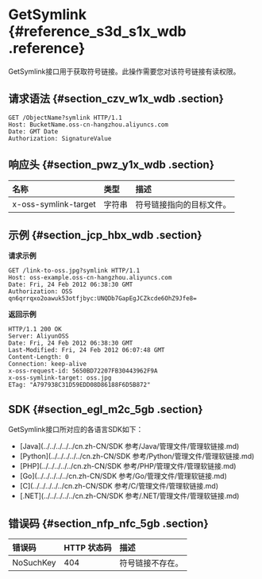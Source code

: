 # GetSymlink {#reference_s3d_s1x_wdb .reference}

GetSymlink接口用于获取符号链接。此操作需要您对该符号链接有读权限。

## 请求语法 {#section_czv_w1x_wdb .section}

```
GET /ObjectName?symlink HTTP/1.1
Host: BucketName.oss-cn-hangzhou.aliyuncs.com
Date: GMT Date
Authorization: SignatureValue
```

## 响应头 {#section_pwz_y1x_wdb .section}

|名称|类型|描述|
|:-|:-|:-|
|x-oss-symlink-target|字符串|符号链接指向的目标文件。|

## 示例 {#section_jcp_hbx_wdb .section}

**请求示例**

```
GET /link-to-oss.jpg?symlink HTTP/1.1
Host: oss-example.oss-cn-hangzhou.aliyuncs.com
Date: Fri, 24 Feb 2012 06:38:30 GMT
Authorization: OSS qn6qrrqxo2oawuk53otfjbyc:UNQDb7GapEgJCZkcde6OhZ9Jfe8=
```

**返回示例**

```
HTTP/1.1 200 OK
Server: AliyunOSS
Date: Fri, 24 Feb 2012 06:38:30 GMT
Last-Modified: Fri, 24 Feb 2012 06:07:48 GMT
Content-Length: 0
Connection: keep-alive
x-oss-request-id: 5650BD72207FB30443962F9A
x-oss-symlink-target: oss.jpg
ETag: "A797938C31D59EDD08D86188F6D5B872"
```

## SDK {#section_egl_m2c_5gb .section}

GetSymlink接口所对应的各语言SDK如下：

-   [Java](../../../../../cn.zh-CN/SDK 参考/Java/管理文件/管理软链接.md)
-   [Python](../../../../../cn.zh-CN/SDK 参考/Python/管理文件/管理软链接.md)
-   [PHP](../../../../../cn.zh-CN/SDK 参考/PHP/管理文件/管理软链接.md)
-   [Go](../../../../../cn.zh-CN/SDK 参考/Go/管理文件/管理软链接.md)
-   [C](../../../../../cn.zh-CN/SDK 参考/C/管理文件/管理软链接.md)
-   [.NET](../../../../../cn.zh-CN/SDK 参考/.NET/管理文件/管理软链接.md)

## 错误码 {#section_nfp_nfc_5gb .section}

|错误码|HTTP 状态码|描述|
|:--|:-------|:-|
|NoSuchKey|404|符号链接不存在。|

